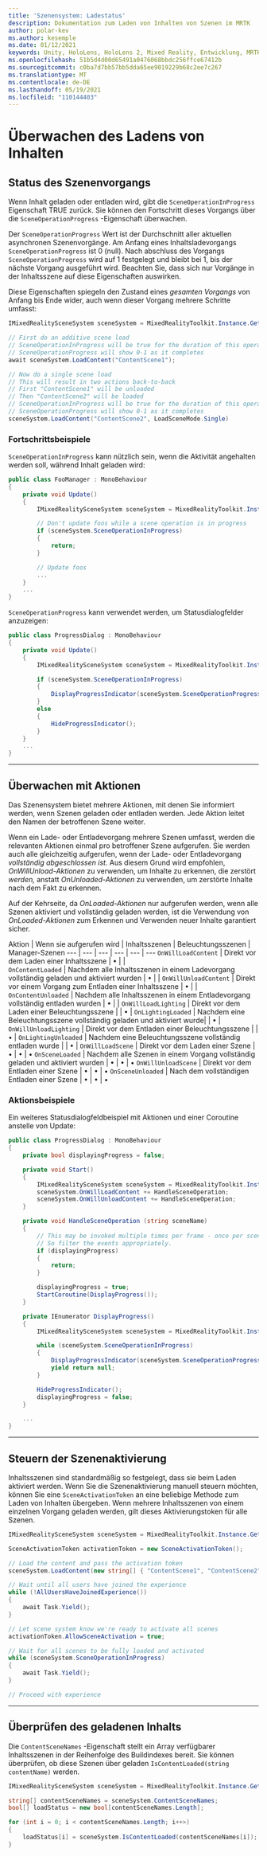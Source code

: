 ```yaml
---
title: 'Szenensystem: Ladestatus'
description: Dokumentation zum Laden von Inhalten von Szenen im MRTK
author: polar-kev
ms.author: kesemple
ms.date: 01/12/2021
keywords: Unity, HoloLens, HoloLens 2, Mixed Reality, Entwicklung, MRTK,
ms.openlocfilehash: 51b5d4d00d65491a0476068bbdc256ffce67412b
ms.sourcegitcommit: c0ba7d7bb57bb5dda65ee9019229b68c2ee7c267
ms.translationtype: MT
ms.contentlocale: de-DE
ms.lasthandoff: 05/19/2021
ms.locfileid: "110144403"
---
```

# <a name="monitoring-content-loading"></a>Überwachen des Ladens von Inhalten

## <a name="scene-operation-progress"></a>Status des Szenenvorgangs

Wenn Inhalt geladen oder entladen wird, gibt die `SceneOperationInProgress` Eigenschaft TRUE zurück. Sie können den Fortschritt dieses Vorgangs über die `SceneOperationProgress` -Eigenschaft überwachen.

Der `SceneOperationProgress` Wert ist der Durchschnitt aller aktuellen asynchronen Szenenvorgänge. Am Anfang eines Inhaltsladevorgangs `SceneOperationProgress` ist 0 (null). Nach abschluss des Vorgangs `SceneOperationProgress` wird auf 1 festgelegt und bleibt bei 1, bis der nächste Vorgang ausgeführt wird. Beachten Sie, dass sich nur Vorgänge in der Inhaltsszene auf diese Eigenschaften auswirken.

Diese Eigenschaften spiegeln den Zustand eines *gesamten Vorgangs* von Anfang bis Ende wider, auch wenn dieser Vorgang mehrere Schritte umfasst:

```c#
IMixedRealitySceneSystem sceneSystem = MixedRealityToolkit.Instance.GetService<IMixedRealitySceneSystem>();

// First do an additive scene load
// SceneOperationInProgress will be true for the duration of this operation
// SceneOperationProgress will show 0-1 as it completes
await sceneSystem.LoadContent("ContentScene1");

// Now do a single scene load
// This will result in two actions back-to-back
// First "ContentScene1" will be unloaded
// Then "ContentScene2" will be loaded
// SceneOperationInProgress will be true for the duration of this operation
// SceneOperationProgress will show 0-1 as it completes
sceneSystem.LoadContent("ContentScene2", LoadSceneMode.Single)
```

### <a name="progress-examples"></a>Fortschrittsbeispiele

`SceneOperationInProgress` kann nützlich sein, wenn die Aktivität angehalten werden soll, während Inhalt geladen wird:

```c#
public class FooManager : MonoBehaviour
{
    private void Update()
    {
        IMixedRealitySceneSystem sceneSystem = MixedRealityToolkit.Instance.GetService<IMixedRealitySceneSystem>();

        // Don't update foos while a scene operation is in progress
        if (sceneSystem.SceneOperationInProgress)
        {
            return;
        }

        // Update foos
        ...
    }
    ...
}
```

`SceneOperationProgress` kann verwendet werden, um Statusdialogfelder anzuzeigen:

```c#
public class ProgressDialog : MonoBehaviour
{
    private void Update()
    {
        IMixedRealitySceneSystem sceneSystem = MixedRealityToolkit.Instance.GetService<IMixedRealitySceneSystem>();

        if (sceneSystem.SceneOperationInProgress)
        {
            DisplayProgressIndicator(sceneSystem.SceneOperationProgress);
        }
        else
        {
            HideProgressIndicator();
        }
    }
    ...
}
```

---

## <a name="monitoring-with-actions"></a>Überwachen mit Aktionen

Das Szenensystem bietet mehrere Aktionen, mit denen Sie informiert werden, wenn Szenen geladen oder entladen werden. Jede Aktion leitet den Namen der betroffenen Szene weiter.

Wenn ein Lade- oder Entladevorgang mehrere Szenen umfasst, werden die relevanten Aktionen einmal pro betroffener Szene aufgerufen. Sie werden auch alle gleichzeitig aufgerufen, wenn der Lade- oder Entladevorgang *vollständig abgeschlossen ist.* Aus diesem Grund wird empfohlen, *OnWillUnload-Aktionen* zu verwenden, um Inhalte zu erkennen, die zerstört *werden,* anstatt *OnUnloaded-Aktionen* zu verwenden, um zerstörte Inhalte nach dem Fakt zu erkennen.

Auf der Kehrseite, da *OnLoaded-Aktionen* nur aufgerufen werden, wenn alle Szenen aktiviert und vollständig geladen werden, ist die Verwendung von *OnLoaded-Aktionen* zum Erkennen und Verwenden neuer Inhalte garantiert sicher.

Aktion | Wenn sie aufgerufen wird | Inhaltsszenen | Beleuchtungsszenen | Manager-Szenen
--- | --- | --- | --- | --- | ---
`OnWillLoadContent` | Direkt vor dem Laden einer Inhaltsszene | • | |  
`OnContentLoaded` | Nachdem alle Inhaltsszenen in einem Ladevorgang vollständig geladen und aktiviert wurden | • | |
`OnWillUnloadContent` | Direkt vor einem Vorgang zum Entladen einer Inhaltsszene | • | |
`OnContentUnloaded` | Nachdem alle Inhaltsszenen in einem Entladevorgang vollständig entladen wurden | • | |
`OnWillLoadLighting` | Direkt vor dem Laden einer Beleuchtungsszene | | • |
`OnLightingLoaded` | Nachdem eine Beleuchtungsszene vollständig geladen und aktiviert wurde| | • |
`OnWillUnloadLighting` | Direkt vor dem Entladen einer Beleuchtungsszene | | • |
`OnLightingUnloaded` | Nachdem eine Beleuchtungsszene vollständig entladen wurde | | • |
`OnWillLoadScene` | Direkt vor dem Laden einer Szene | • | • | •
`OnSceneLoaded` | Nachdem alle Szenen in einem Vorgang vollständig geladen und aktiviert wurden | • | • | •
`OnWillUnloadScene` | Direkt vor dem Entladen einer Szene | • | • | •
`OnSceneUnloaded` | Nach dem vollständigen Entladen einer Szene |  • | • | •

### <a name="action-examples"></a>Aktionsbeispiele

Ein weiteres Statusdialogfeldbeispiel mit Aktionen und einer Coroutine anstelle von Update:

```c#
public class ProgressDialog : MonoBehaviour
{
    private bool displayingProgress = false;

    private void Start()
    {
        IMixedRealitySceneSystem sceneSystem = MixedRealityToolkit.Instance.GetService<IMixedRealitySceneSystem>();
        sceneSystem.OnWillLoadContent += HandleSceneOperation;
        sceneSystem.OnWillUnloadContent += HandleSceneOperation;
    }

    private void HandleSceneOperation (string sceneName)
    {
        // This may be invoked multiple times per frame - once per scene being loaded or unloaded.
        // So filter the events appropriately.
        if (displayingProgress)
        {
            return;
        }

        displayingProgress = true;
        StartCoroutine(DisplayProgress());
    }

    private IEnumerator DisplayProgress()
    {
        IMixedRealitySceneSystem sceneSystem = MixedRealityToolkit.Instance.GetService<IMixedRealitySceneSystem>();

        while (sceneSystem.SceneOperationInProgress)
        {
            DisplayProgressIndicator(sceneSystem.SceneOperationProgress);
            yield return null;
        }

        HideProgressIndicator();
        displayingProgress = false;
    }

    ...
}
```

---

## <a name="controlling-scene-activation"></a>Steuern der Szenenaktivierung

Inhaltsszenen sind standardmäßig so festgelegt, dass sie beim Laden aktiviert werden. Wenn Sie die Szenenaktivierung manuell steuern möchten, können Sie eine `SceneActivationToken` an eine beliebige Methode zum Laden von Inhalten übergeben. Wenn mehrere Inhaltsszenen von einem einzelnen Vorgang geladen werden, gilt dieses Aktivierungstoken für alle Szenen.

```c#
IMixedRealitySceneSystem sceneSystem = MixedRealityToolkit.Instance.GetService<IMixedRealitySceneSystem>();

SceneActivationToken activationToken = new SceneActivationToken();

// Load the content and pass the activation token
sceneSystem.LoadContent(new string[] { "ContentScene1", "ContentScene2", "ContentScene3" }, LoadSceneMode.Additive, activationToken);

// Wait until all users have joined the experience
while (!AllUsersHaveJoinedExperience())
{
    await Task.Yield();
}

// Let scene system know we're ready to activate all scenes
activationToken.AllowSceneActivation = true;

// Wait for all scenes to be fully loaded and activated
while (sceneSystem.SceneOperationInProgress)
{
    await Task.Yield();
}

// Proceed with experience
```

---

## <a name="checking-which-content-is-loaded"></a>Überprüfen des geladenen Inhalts

Die `ContentSceneNames` -Eigenschaft stellt ein Array verfügbarer Inhaltsszenen in der Reihenfolge des Buildindexes bereit. Sie können überprüfen, ob diese Szenen über geladen `IsContentLoaded(string contentName)` werden.

```c#
IMixedRealitySceneSystem sceneSystem = MixedRealityToolkit.Instance.GetService<IMixedRealitySceneSystem>();

string[] contentSceneNames = sceneSystem.ContentSceneNames;
bool[] loadStatus = new bool[contentSceneNames.Length];

for (int i = 0; i < contentSceneNames.Length; i++>)
{
    loadStatus[i] = sceneSystem.IsContentLoaded(contentSceneNames[i]);
}
```
